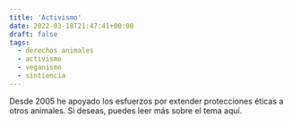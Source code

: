 ```yaml
---
title: 'Activismo'
date: 2022-03-18T21:47:41+00:00
draft: false
tags:
  - derechos animales
  - activismo
  - veganismo
  - sintiencia
---
```


Desde 2005 he apoyado los esfuerzos por extender protecciones éticas a otros animales. Si deseas, puedes leer más sobre el tema aquí.